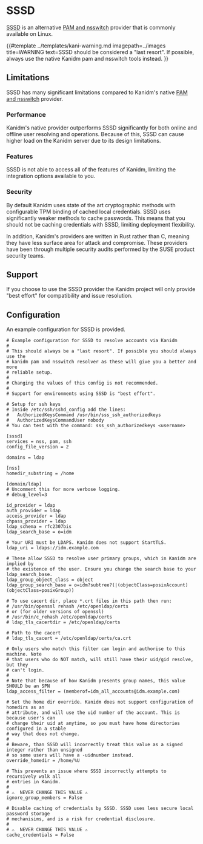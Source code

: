# SSSD

[SSSD](https://sssd.io/) is an alternative [PAM and nsswitch](./pam_and_nsswitch) provider that is
commonly available on Linux.

<!-- deno-fmt-ignore-start -->

{{#template ../templates/kani-warning.md
imagepath=../images
title=WARNING
text=SSSD should be considered a "last resort". If possible, always use the native Kanidm pam and nsswitch tools instead.
}}

<!-- deno-fmt-ignore-end -->

## Limitations

SSSD has many significant limitations compared to Kanidm's native
[PAM and nsswitch](./pam_and_nsswitch) provider.

### Performance

Kanidm's native provider outperforms SSSD significantly for both online and offline user resolving
and operations. Because of this, SSSD can cause higher load on the Kanidm server due to its design
limitations.

### Features

SSSD is not able to access all of the features of Kanidm, limiting the integration options available
to you.

### Security

By default Kanidm uses state of the art cryptographic methods with configurable TPM binding of
cached local credentials. SSSD uses significantly weaker methods to cache passwords. This means that
you should not be caching credentials with SSSD, limiting deployment flexibility.

In addition, Kanidm's providers are written in Rust rather than C, meaning they have less surface
area for attack and compromise. These providers have been through multiple security audits performed
by the SUSE product security teams.

## Support

If you choose to use the SSSD provider the Kanidm project will only provide "best effort" for
compatibility and issue resolution.

## Configuration

An example configuration for SSSD is provided.

```
# Example configuration for SSSD to resolve accounts via Kanidm
#
# This should always be a "last resort". If possible you should always use the
# kanidm pam and nsswitch resolver as these will give you a better and more
# reliable setup.
#
# Changing the values of this config is not recommended.
#
# Support for environments using SSSD is "best effort".

# Setup for ssh keys
# Inside /etc/ssh/sshd_config add the lines:
#   AuthorizedKeysCommand /usr/bin/sss_ssh_authorizedkeys
#   AuthorizedKeysCommandUser nobody
# You can test with the command: sss_ssh_authorizedkeys <username>

[sssd]
services = nss, pam, ssh
config_file_version = 2

domains = ldap

[nss]
homedir_substring = /home

[domain/ldap]
# Uncomment this for more verbose logging.
# debug_level=3

id_provider = ldap
auth_provider = ldap
access_provider = ldap
chpass_provider = ldap
ldap_schema = rfc2307bis
ldap_search_base = o=idm

# Your URI must be LDAPS. Kanidm does not support StartTLS.
ldap_uri = ldaps://idm.example.com

# These allow SSSD to resolve user primary groups, which in Kanidm are implied by
# the existence of the user. Ensure you change the search base to your ldap_search_base.
ldap_group_object_class = object
ldap_group_search_base = o=idm?subtree?(|(objectClass=posixAccount)(objectClass=posixGroup))

# To use cacert dir, place *.crt files in this path then run:
# /usr/bin/openssl rehash /etc/openldap/certs
# or (for older versions of openssl)
# /usr/bin/c_rehash /etc/openldap/certs
# ldap_tls_cacertdir = /etc/openldap/certs

# Path to the cacert
# ldap_tls_cacert = /etc/openldap/certs/ca.crt

# Only users who match this filter can login and authorise to this machine. Note
# that users who do NOT match, will still have their uid/gid resolve, but they
# can't login.
#
# Note that because of how Kanidm presents group names, this value SHOULD be an SPN
ldap_access_filter = (memberof=idm_all_accounts@idm.example.com)

# Set the home dir override. Kanidm does not support configuration of homedirs as an
# attribute, and will use the uid number of the account. This is because user's can
# change their uid at anytime, so you must have home directories configured in a stable
# way that does not change.
#
# Beware, than SSSD will incorrectly treat this value as a signed integer rather than unsigned
# so some users will have a -uidnumber instead.
override_homedir = /home/%U

# This prevents an issue where SSSD incorrectly attempts to recursively walk all
# entries in Kanidm.
#
# ⚠️  NEVER CHANGE THIS VALUE ⚠️
ignore_group_members = False

# Disable caching of credentials by SSSD. SSSD uses less secure local password storage
# mechanisims, and is a risk for credential disclosure.
#
# ⚠️  NEVER CHANGE THIS VALUE ⚠️
cache_credentials = False
```
